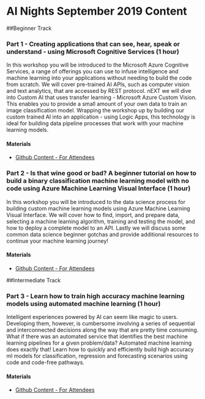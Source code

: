 # AI Nights September 2019 Content

##Beginner Track

### Part 1 - Creating applications that can see, hear, speak or understand - using Microsoft Cognitive Services (1 hour)

In this workshop you will be introduced to the Microsoft Azure Cognitive Services, a range of offerings you can use to infuse intelligence and machine learning into your applications without needing to build the code from scratch. We will cover pre-trained AI APIs, such as computer vision and text analytics, that are accessed by REST protocol. nEXT we will dive into Custom AI that uses transfer learning - Microsoft Azure Custom Vision. This enables you to provide a small amount of your own data to train an image classification model. Wrapping the workshop up by building our custom trained AI into an application - using Logic Apps, this technology is ideal for building data pipeline processes that work with your machine learning models.

#### Materials
* [Github Content - For Attendees](https://github.com/amynic/AINights)

### Part 2 - Is that wine good or bad? A beginner tutorial on how to build a binary classification machine learning model with no code using Azure Machine Learning Visual Interface (1 hour)

In this workshop you will be introduced to the data science process for building custom machine learning models using Azure Machine Learning Visual Interface. We will cover how to find, import, and prepare data, selecting a machine learning algorithm, training and testing the model, and how to deploy a complete model to an API. Lastly we will discuss some common data science beginner gotchas and provide additional resources to continue your machine learning journey!

#### Materials
* [Github Content - For Attendees](https://github.com/cassieview/wine-quality-azure-ml-visual-interface/)

##Intermediate Track

### Part 3 - Learn how to train high accuracy machine learning models using automated machine learning (1 hour)

Intelligent experiences powered by AI can seem like magic to users. Developing them, however, is cumbersome involving a series of sequential and interconnected decisions along the way that are pretty time consuming. What if there was an automated service that identifies the best machine learning pipelines for a given problem/data? Automated machine learning does exactly that! Learn how to quickly and efficiently build high accuracy ml models for classification, regression and forecasting scenarios using code and code-free pathways.

#### Materials
* [Github Content - For Attendees](https://github.com/amynic/ainights-automatedml)
